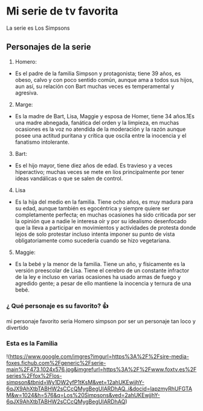 # Mi serie de tv favorita 
 La serie es Los Simpsons

## Personajes de la serie 
1. Homero:
 - Es el padre de la familia Simpson y protagonista; tiene 39 años, es obeso, calvo y con poco sentido común, aunque ama a todos sus hijos, aun así, su relación con Bart muchas veces es temperamental y agresiva.

2. Marge:
 - Es la madre de Bart, Lisa, Maggie y esposa de Homer, tiene 34 años.1​ Es una madre abnegada, fanática del orden y la limpieza, en muchas ocasiones es la voz no atendida de la moderación y la razón aunque posee una actitud puritana y crítica que oscila entre la inocencia y el fanatismo intolerante. 

3. Bart:
 - Es el hijo mayor, tiene diez años de edad. Es travieso y a veces hiperactivo; muchas veces se mete en líos principalmente por tener ideas vandálicas o que se salen de control.

4. Lisa
 - Es la hija del medio en la familia. Tiene ocho años, es muy madura para su edad, aunque también es egocéntrica y siempre quiere ser completamente perfecta; en muchas ocasiones ha sido criticada por ser la opinión que a nadie le interesa oír y por su idealismo desenfocado que la lleva a participar en movimientos y actividades de protesta donde lejos de solo protestar incluso intenta imponer su punto de vista obligatoriamente como sucedería cuando se hizo vegetariana.

 5. Maggie:
  - Es la bebé y la menor de la familia. Tiene un año, y físicamente es la versión preescolar de Lisa. Tiene el cerebro de un constante infractor de la ley e incluso en varias ocasiones ha usado armas de fuego y agredido gente; a pesar de ello mantiene la inocencia y ternura de una bebé. 

### ¿ Qué personaje es su favorito? :+1: 
mi personaje favorito seria Homero simpson por ser un personaje tan loco y divertido  

### Esta es la Familia 
!(https://www.google.com/imgres?imgurl=https%3A%2F%2Fsire-media-foxes.fichub.com%2Fgeneric%2Fserie-main%2F473.1024x576.jpg&imgrefurl=https%3A%2F%2Fwww.foxtv.es%2Fseries%2Ffox%2Flos-simpson&tbnid=Wy1DW2yfP1tKsM&vet=12ahUKEwjjhY-6qJX9AhXtbTABHW2sCCcQMygBegUIARDhAQ..i&docid=lapzmyRhUFGTAM&w=1024&h=576&q=Los%20Simpsons&ved=2ahUKEwjjhY-6qJX9AhXtbTABHW2sCCcQMygBegUIARDhAQ)
